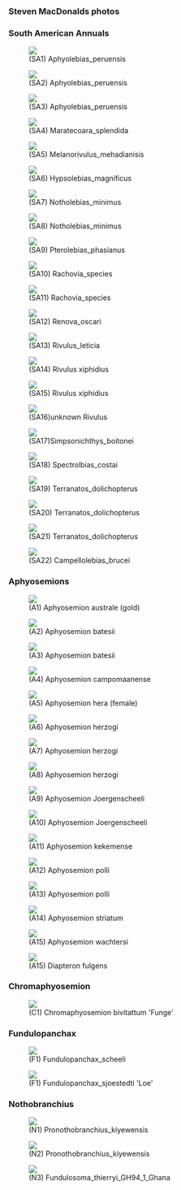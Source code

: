### Steven MacDonalds photos

### South American Annuals

<figure>
  <img src="https://thekillifish.net/index_ATTACHMENTS/Aphyolebias_peruensis_3.jpg" />
  <figcaption>(SA1) Aphyolebias_peruensis</figcaption>
</figure>

<figure>
  <img src="https://thekillifish.net/index_ATTACHMENTS/Aphyolebias_peruensis_2.jpg" />
  <figcaption>(SA2) Aphyolebias_peruensis</figcaption>
</figure>

<figure>
  <img src="https://thekillifish.net/index_ATTACHMENTS/Aphyolebias_peruensis.jpg" />
  <figcaption>(SA3) Aphyolebias_peruensis</figcaption>
</figure>

<figure>
  <img src="https://thekillifish.net/index_ATTACHMENTS/Maratecoara_splendida.jpg" />
  <figcaption>(SA4) Maratecoara_splendida</figcaption>
</figure>

<figure>
  <img src="https://thekillifish.net/index_ATTACHMENTS/melanorivulus_mehadianisis.jpg" />
  <figcaption>(SA5) Melanorivulus_mehadianisis</figcaption>
</figure>

<figure>
  <img src="https://thekillifish.net/index_ATTACHMENTS/Hypsolebias_magnificus.jpg" />
  <figcaption>(SA6) Hypsolebias_magnificus</figcaption>
</figure>

<figure>
  <img src="https://thekillifish.net/index_ATTACHMENTS/Notholebias_minimus.jpg" />
  <figcaption>(SA7) Notholebias_minimus</figcaption>
</figure>

<figure>
  <img src="https://thekillifish.net/index_ATTACHMENTS/Notholebias_minimus_2.jpg" />
  <figcaption>(SA8) Notholebias_minimus</figcaption>
</figure>

<figure>
  <img src="https://thekillifish.net/index_ATTACHMENTS/Pterolebias_phasianus.jpg" />
  <figcaption>(SA9) Pterolebias_phasianus</figcaption>
</figure>

<figure>
  <img src="https://thekillifish.net/index_ATTACHMENTS/rachovia_species.jpg" />
  <figcaption>(SA10) Rachovia_species</figcaption>
</figure>

<figure>
  <img src="https://thekillifish.net/index_ATTACHMENTS/rachovia_species_2.jpg" />
  <figcaption>(SA11) Rachovia_species</figcaption>
</figure>

<figure>
  <img src="https://thekillifish.net/index_ATTACHMENTS/Renova_oscari.jpg" />
  <figcaption>(SA12) Renova_oscari</figcaption>
</figure>

<figure>
  <img src="https://thekillifish.net/index_ATTACHMENTS/rivulus_leticia.jpg" />
  <figcaption>(SA13) Rivulus_leticia</figcaption>
</figure>

<figure>
  <img src="https://thekillifish.net/index_ATTACHMENTS/Rivulus_xiphidius.jpg" />
  <figcaption>(SA14) Rivulus xiphidius</figcaption>
</figure>

<figure>
  <img src="https://thekillifish.net/index_ATTACHMENTS/rivulus_xiphidieus_2.jpg" />
  <figcaption>(SA15) Rivulus xiphidius</figcaption>
</figure>

<figure>
  <img src="https://thekillifish.net/index_ATTACHMENTS/unknown_rivulus.jpg" />
  <figcaption>(SA16)unknown Rivulus</figcaption>
</figure>

<figure>
  <img src="https://thekillifish.net/index_ATTACHMENTS/Simpsonichthys_boitonei.jpg" />
  <figcaption>(SA17)Simpsonichthys_boitonei</figcaption>
</figure>

<figure>
  <img src="https://thekillifish.net/index_ATTACHMENTS/Spectrolebias_costai.jpg" />
  <figcaption>(SA18) Spectrolbias_costai</figcaption>
</figure>

<figure>
  <img src="https://thekillifish.net/index_ATTACHMENTS/Terranatos_dolichopterus.jpg" />
  <figcaption>(SA19) Terranatos_dolichopterus</figcaption>
</figure>

<figure>
  <img src="https://thekillifish.net/index_ATTACHMENTS/Terranatos_dolichopterus_3.jpg" />
  <figcaption>(SA20) Terranatos_dolichopterus</figcaption>
</figure>

<figure>
  <img src="https://thekillifish.net/index_ATTACHMENTS/Terranatos_dolichopterus_2.jpg" />
  <figcaption>(SA21) Terranatos_dolichopterus</figcaption>
</figure>

<figure>
  <img src="https://thekillifish.net/index_ATTACHMENTS/Campellolebias_brucei.jpg" />
  <figcaption>(SA22) Campellolebias_brucei</figcaption>
</figure>

### Aphyosemions
<figure>
  <img src="https://thekillifish.net/index_ATTACHMENTS/A_australe.jpg" />
  <figcaption>(A1) Aphyosemion australe (gold)</figcaption>
</figure>

<figure>
  <img src="https://thekillifish.net/index_ATTACHMENTS/A_batesii_1.jpg" />
  <figcaption>(A2) Aphyosemion batesii</figcaption>
</figure>

<figure>
  <img src="https://thekillifish.net/index_ATTACHMENTS/A_batesii_2.jpg" />
  <figcaption>(A3) Aphyosemion batesii</figcaption>
</figure>

<figure>
  <img src="https://thekillifish.net/index_ATTACHMENTS/A_campomaanense.jpg" />
  <figcaption>(A4) Aphyosemion campomaanense</figcaption>
</figure>


<figure>
  <img src="https://thekillifish.net/index_ATTACHMENTS/A_hera_female.jpg" />
  <figcaption>(A5) Aphyosemion hera (female)</figcaption>
</figure>

<figure>
  <img src="https://thekillifish.net/index_ATTACHMENTS/A_herzogi.jpg" />
  <figcaption>(A6) Aphyosemion herzogi</figcaption>
</figure>

<figure>
  <img src="https://thekillifish.net/index_ATTACHMENTS/A_herzogi_2.jpg" />
  <figcaption>(A7) Aphyosemion herzogi</figcaption>
</figure>

<figure>
  <img src="https://thekillifish.net/index_ATTACHMENTS/A_herzogi_3.jpg" />
  <figcaption>(A8) Aphyosemion herzogi</figcaption>
</figure>


<figure>
  <img src="https://thekillifish.net/index_ATTACHMENTS/A_Joergenscheeli_2.jpg" />
  <figcaption>(A9) Aphyosemion Joergenscheeli</figcaption>
</figure>

<figure>
  <img src="https://thekillifish.net/index_ATTACHMENTS/A_Joergenscheeli_3.jpg" />
  <figcaption>(A10) Aphyosemion Joergenscheeli</figcaption>
</figure>


<figure>
  <img src="https://thekillifish.net/index_ATTACHMENTS/A_kekemense.jpg" />
  <figcaption>(A11) Aphyosemion kekemense</figcaption>
</figure>

<figure>
  <img src="https://thekillifish.net/index_ATTACHMENTS/A_polli.jpg" />
  <figcaption>(A12) Aphyosemion polli</figcaption>
</figure>

<figure>
  <img src="https://thekillifish.net/index_ATTACHMENTS/A_polli_2.jpg" />
  <figcaption>(A13) Aphyosemion polli</figcaption>
</figure>


<figure>
  <img src="https://thekillifish.net/index_ATTACHMENTS/A_striatum.jpg" />
  <figcaption>(A14) Aphyosemion striatum</figcaption>
</figure>


<figure>
  <img src="https://thekillifish.net/index_ATTACHMENTS/A_wachtersi.jpg" />
  <figcaption>(A15) Aphyosemion wachtersi</figcaption>
</figure>

<figure>
  <img src="https://thekillifish.net/index_ATTACHMENTS/Diapteron_fulgens.jpg" />
  <figcaption>(A15) Diapteron fulgens</figcaption>
</figure>

### Chromaphyosemion

<figure>
  <img src="https://thekillifish.net/index_ATTACHMENTS/Chromaphyosemion_biv_Funge.jpg" />
  <figcaption>(C1) Chromaphyosemion bivitattum 'Funge'</figcaption>
</figure>

### Fundulopanchax

<figure>
  <img src="https://thekillifish.net/index_ATTACHMENTS/Fundulopanchax_scheeli.jpg" />
  <figcaption>(F1) Fundulopanchax_scheeli</figcaption>
</figure>

<figure>
  <img src="https://thekillifish.net/index_ATTACHMENTS/Fundulopanchax_sjoestedti_Loe.jpg" />
  <figcaption>(F1) Fundulopanchax_sjoestedti 'Loe'</figcaption>
</figure>

### Nothobranchius

<figure>
  <img src="https://thekillifish.net/index_ATTACHMENTS/Pronothobranchius_kiyewensis_2.jpg" />
  <figcaption>(N1) Pronothobranchius_kiyewensis</figcaption>
</figure>

<figure>
  <img src="https://thekillifish.net/index_ATTACHMENTS/Pronothobranchius_kiyawensis.jpg" />
  <figcaption>(N2) Pronothobranchius_kiyewensis</figcaption>
</figure>

<figure>
  <img src="https://thekillifish.net/index_ATTACHMENTS/Fundulosoma_thierryi_GH94_1_Ghana.jpg" />
  <figcaption>(N3) Fundulosoma_thierryi_GH94_1_Ghana</figcaption>
</figure>